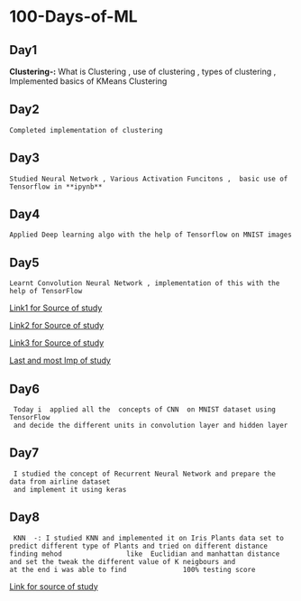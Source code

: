 # 100-Days-of-ML

## Day1 
 **Clustering-:**  What is Clustering , use of clustering , types of clustering ,  Implemented basics of KMeans Clustering
 
## Day2
    Completed implementation of clustering
## Day3 
    Studied Neural Network , Various Activation Funcitons ,  basic use of Tensorflow in **ipynb**   
## Day4
    Applied Deep learning algo with the help of Tensorflow on MNIST images 
 
## Day5 
    Learnt Convolution Neural Network , implementation of this with the help of TensorFlow 
    
   [ Link1 for Source of study ]( https://towardsdatascience.com/applied-deep-learning-part-4-convolutional-neural-networks-584bc134c1e2 )
    
   [Link2 for Source of study]( https://www.analyticsvidhya.com/blog/2017/06/architecture-of-convolutional-neural-networks-simplified-demystified/)
   
   [Link3 for Source of study]( http://cs231n.github.io/convolutional-networks/)
   
   [Last and most Imp of study](https://medium.com/technologymadeeasy/the-best-explanation-of-convolutional-neural-networks-on-the-internet-fbb8b1ad5df8 )
    
 ## Day6
     Today i  applied all the  concepts of CNN  on MNIST dataset using TensorFlow 
     and decide the different units in convolution layer and hidden layer
 ## Day7
     I studied the concept of Recurrent Neural Network and prepare the data from airline dataset
     and implement it using keras
 ## Day8 
     KNN  -: I studied KNN and implemented it on Iris Plants data set to predict different type of Plants and tried on different distance                finding mehod                like  Euclidian and manhattan distance and set the tweak the different value of K neigbours and               at the end i was able to find              100% testing score    
[ Link for source of study ](https://www.analyticsvidhya.com/blog/2018/03/introduction-k-neighbours-algorithm-clustering/ )

